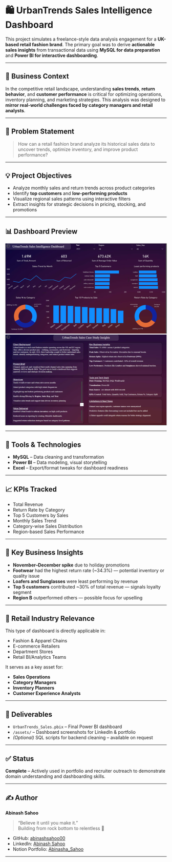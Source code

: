 # 🛍️ UrbanTrends Sales Intelligence Dashboard

This project simulates a freelance-style data analysis engagement for a **UK-based retail fashion brand**. The primary goal was to derive **actionable sales insights** from transactional data using **MySQL for data preparation** and **Power BI for interactive dashboarding**.

---

## 📌 Business Context

In the competitive retail landscape, understanding **sales trends**, **return behavior**, and **customer performance** is critical for optimizing operations, inventory planning, and marketing strategies. This analysis was designed to **mirror real-world challenges faced by category managers and retail analysts**.

---

## 🎯 Problem Statement

> How can a retail fashion brand analyze its historical sales data to uncover trends, optimize inventory, and improve product performance?

---

## 💡 Project Objectives

- Analyze monthly sales and return trends across product categories  
- Identify **top customers** and **low-performing products**  
- Visualize regional sales patterns using interactive filters  
- Extract insights for strategic decisions in pricing, stocking, and promotions

---

## 📊 Dashboard Preview

![UrbanTrends Dashboard](Assets/Dashboard_Screenshot.png)
![Screenshot](Assets/Screenshot_2025-05-17_104735.png)

---

## 🧰 Tools & Technologies

- **MySQL** – Data cleaning and transformation  
- **Power BI** – Data modeling, visual storytelling  
- **Excel** – Export/format tweaks for dashboard readiness  

---

## 📈 KPIs Tracked

- Total Revenue  
- Return Rate by Category  
- Top 5 Customers by Sales  
- Monthly Sales Trend  
- Category-wise Sales Distribution  
- Region-based Sales Performance  

---

## 🧠 Key Business Insights

- **November–December spike** due to holiday promotions  
- **Footwear** had the highest return rate (~34.3%) — potential inventory or quality issue  
- **Loafers and Sunglasses** were least performing by revenue  
- **Top 5 customers** contributed ~30% of total revenue — signals loyalty segment  
- **Region B** outperformed others — possible focus for upselling  

---

## 🧾 Retail Industry Relevance

This type of dashboard is directly applicable in:
- Fashion & Apparel Chains  
- E-commerce Retailers  
- Department Stores  
- Retail BI/Analytics Teams  

It serves as a key asset for:
- **Sales Operations**  
- **Category Managers**  
- **Inventory Planners**  
- **Customer Experience Analysts**

---

## 🔗 Deliverables

- `UrbanTrends_Sales.pbix` – Final Power BI dashboard  
- `/assets/` – Dashboard screenshots for LinkedIn & portfolio  
- *(Optional)* SQL scripts for backend cleaning – available on request

---

## ✅ Status

**Complete** – Actively used in portfolio and recruiter outreach to demonstrate domain understanding and dashboarding skills.

---

## ✍️ Author

**Abinash Sahoo**  
> “Believe it until you make it.”  
> Building from rock bottom to relentless 🚀

- GitHub: [abinashsahoo00](https://github.com/AbinashaSah00)  
- LinkedIn: [Abinash Sahoo](https://www.linkedin.com/in/abinashsahoo00)  
- Notion Portfolio: [Abinasha_Sahoo](https://www.notion.so/Hey-there-I-am-Abinash-Sahoo-1dfe544fcbea80ef973eec9fd705f513)

---
